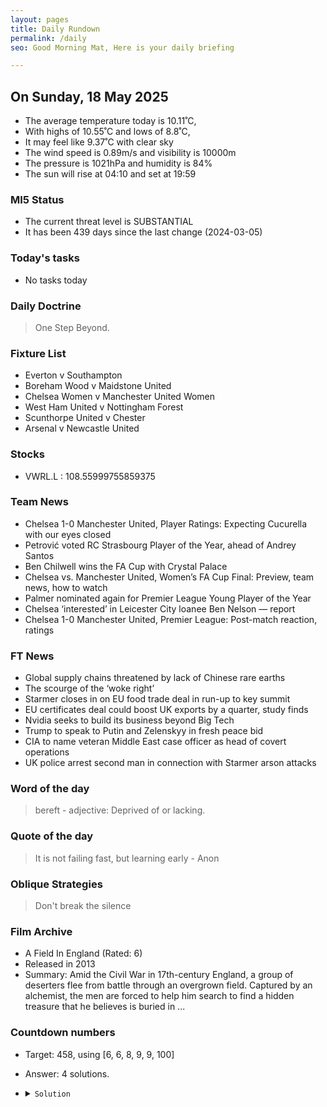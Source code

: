 ```yaml
---
layout: pages
title: Daily Rundown
permalink: /daily
seo: Good Morning Mat, Here is your daily briefing

---
```


<!-- weather_marker starts -->
## On Sunday, 18 May 2025

- The average temperature today is 10.11˚C,
- With highs of 10.55˚C and lows of 8.8˚C,
- It may feel like 9.37˚C with clear sky
- The wind speed is 0.89m/s and visibility is 10000m
- The pressure is 1021hPa and humidity is 84%
- The sun will rise at 04:10 and set at 19:59

<!-- weather_marker ends -->

### MI5 Status
<!-- threat_marker starts -->
- The current threat level is <span class="highlighter">SUBSTANTIAL</span>
- It has been 439 days since the last change (2024-03-05)

<!-- threat_marker ends -->

### Today's tasks
<!-- task_marker starts -->
- No tasks today
<!-- task_marker ends -->

### Daily Doctrine
<!-- doctrine_marker starts -->
> One Step Beyond.
<!-- doctrine_marker ends -->

### Fixture List

<!-- fixture_marker starts -->
- Everton v Southampton
- Boreham Wood v Maidstone United
- Chelsea Women v Manchester United Women
- West Ham United v Nottingham Forest
- Scunthorpe United v Chester
- Arsenal v Newcastle United
<!-- fixture_marker ends -->


### Stocks

<!-- stocks_marker starts -->

- VWRL.L : 108.55999755859375 

<!-- stocks_marker ends -->


### Team News
<!-- news_marker starts -->

 - Chelsea 1-0 Manchester United, Player Ratings: Expecting Cucurella with our eyes closed
 - Petrović voted RC Strasbourg Player of the Year, ahead of Andrey Santos
 - Ben Chilwell wins the FA Cup with Crystal Palace
 - Chelsea vs. Manchester United, Women’s FA Cup Final: Preview, team news, how to watch
 - Palmer nominated again for Premier League Young Player of the Year
 - Chelsea ‘interested’ in Leicester City loanee Ben Nelson — report
 - Chelsea 1-0 Manchester United, Premier League: Post-match reaction, ratings

<!-- news_marker ends -->

### FT News

<!-- ftnews_marker starts -->

 - Global supply chains threatened by lack of Chinese rare earths
 - The scourge of the ‘woke right’
 - Starmer closes in on EU food trade deal in run-up to key summit
 - EU certificates deal could boost UK exports by a quarter, study finds
 - Nvidia seeks to build its business beyond Big Tech
 - Trump to speak to Putin and Zelenskyy in fresh peace bid
 - CIA to name veteran Middle East case officer as head of covert operations
 - UK police arrest second man in connection with Starmer arson attacks

<!-- ftnews_marker ends -->

### Word of the day

<!-- word_marker starts -->

 > bereft - adjective: Deprived of or lacking.

<!-- word_marker ends -->


### Quote of the day
<!-- quote_marker starts -->

> It is not failing fast, but learning early  - Anon

<!-- quote_marker ends -->

### Oblique Strategies
<!-- eno_marker starts -->
> Don't break the silence

<!-- eno_marker ends -->

### Film Archive

<!-- film_marker starts -->
- A Field In England (Rated: 6)
- Released in 2013
- Summary: Amid the Civil War in 17th-century England, a group of deserters flee from battle through an overgrown field. Captured by an alchemist, the men are forced to help him search to find a hidden treasure that he believes is buried in ...
<!-- film_marker ends -->

### Countdown numbers
<!-- game_marker starts -->

- Target: 458, using [6, 6, 8, 9, 9, 100]
- Answer: 4 solutions.

- <details><summary><code>Solution</code></summary>

  Solution: ( 9 - 6 ) x 100 x 9 / 6 + 8

   </details>

<!-- game_marker ends -->
